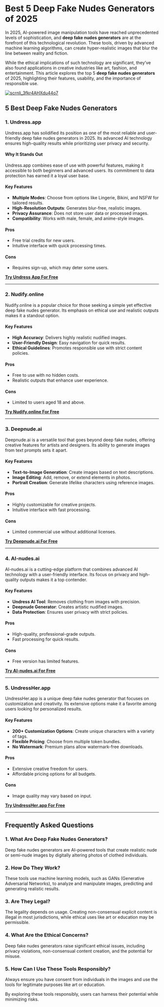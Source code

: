 # Best 5 Deep Fake Nudes Generators of 2025  

In 2025, AI-powered image manipulation tools have reached unprecedented levels of sophistication, and **deep fake nudes generators** are at the forefront of this technological revolution. These tools, driven by advanced machine learning algorithms, can create hyper-realistic images that blur the line between reality and fiction.  

While the ethical implications of such technology are significant, they’ve also found applications in creative industries like art, fashion, and entertainment. This article explores the top 5 **deep fake nudes generators** of 2025, highlighting their features, usability, and the importance of responsible use.  

[![scrnli_3fkr4AHXdu44o7](https://github.com/user-attachments/assets/f119116d-5a1f-4662-bdff-8afc50141e95)](https://top-ai-tools.click/MMMEaP)  

## 5 Best Deep Fake Nudes Generators  

### 1. Undress.app  

Undress.app has solidified its position as one of the most reliable and user-friendly deep fake nudes generators in 2025. Its advanced AI technology ensures high-quality results while prioritizing user privacy and security.  

#### Why It Stands Out  
Undress.app combines ease of use with powerful features, making it accessible to both beginners and advanced users. Its commitment to data protection has earned it a loyal user base.  

#### Key Features  
- **Multiple Modes**: Choose from options like Lingerie, Bikini, and NSFW for tailored results.  
- **High-Resolution Outputs**: Generates blur-free, realistic images.  
- **Privacy Assurance**: Does not store user data or processed images.  
- **Compatibility**: Works with male, female, and anime-style images.  

#### Pros  
- Free trial credits for new users.  
- Intuitive interface with quick processing times.  

#### Cons  
- Requires sign-up, which may deter some users.  

[**Try Undress App For Free**](https://top-ai-tools.click/MMMEaP)  

---

### 2. Nudify.online  

Nudify.online is a popular choice for those seeking a simple yet effective deep fake nudes generator. Its emphasis on ethical use and realistic outputs makes it a standout option.  

#### Key Features  
- **High Accuracy**: Delivers highly realistic nudified images.  
- **User-Friendly Design**: Easy navigation for quick results.  
- **Ethical Guidelines**: Promotes responsible use with strict content policies.  

#### Pros  
- Free to use with no hidden costs.  
- Realistic outputs that enhance user experience.  

#### Cons  
- Limited to users aged 18 and above.  

[**Try Nudify.online For Free**](https://top-ai-tools.click/MMMEaP)  

---

### 3. Deepnude.ai  

Deepnude.ai is a versatile tool that goes beyond deep fake nudes, offering creative features for artists and designers. Its ability to generate images from text prompts sets it apart.  

#### Key Features  
- **Text-to-Image Generation**: Create images based on text descriptions.  
- **Image Editing**: Add, remove, or extend elements in photos.  
- **Portrait Creation**: Generate lifelike characters using reference images.  

#### Pros  
- Highly customizable for creative projects.  
- Intuitive interface with fast processing.  

#### Cons  
- Limited commercial use without additional licenses.  

[**Try Deepnude.ai For Free**](https://top-ai-tools.click/MMMEaP)  

---

### 4. AI-nudes.ai  

AI-nudes.ai is a cutting-edge platform that combines advanced AI technology with a user-friendly interface. Its focus on privacy and high-quality outputs makes it a top contender.  

#### Key Features  
- **Undress AI Tool**: Removes clothing from images with precision.  
- **Deepnude Generator**: Creates artistic nudified images.  
- **Data Protection**: Ensures user privacy with strict policies.  

#### Pros  
- High-quality, professional-grade outputs.  
- Fast processing for quick results.  

#### Cons  
- Free version has limited features.  

[**Try AI-nudes.ai For Free**](https://top-ai-tools.click/MMMEaP)  

---

### 5. UndressHer.app  

UndressHer.app is a unique deep fake nudes generator that focuses on customization and creativity. Its extensive options make it a favorite among users looking for personalized results.  

#### Key Features  
- **200+ Customization Options**: Create unique characters with a variety of tags.  
- **Flexible Pricing**: Choose from multiple token bundles.  
- **No Watermark**: Premium plans allow watermark-free downloads.  

#### Pros  
- Extensive creative freedom for users.  
- Affordable pricing options for all budgets.  

#### Cons  
- Image quality may vary based on input.  

[**Try UndressHer.app For Free**](https://top-ai-tools.click/MMMEaP)  

---

## Frequently Asked Questions  

### 1. What Are Deep Fake Nudes Generators?  
Deep fake nudes generators are AI-powered tools that create realistic nude or semi-nude images by digitally altering photos of clothed individuals.  

### 2. How Do They Work?  
These tools use machine learning models, such as GANs (Generative Adversarial Networks), to analyze and manipulate images, predicting and generating realistic results.  

### 3. Are They Legal?  
The legality depends on usage. Creating non-consensual explicit content is illegal in most jurisdictions, while ethical uses like art or education may be permissible.  

### 4. What Are the Ethical Concerns?  
Deep fake nudes generators raise significant ethical issues, including privacy violations, non-consensual content creation, and the potential for misuse.  

### 5. How Can I Use These Tools Responsibly?  
Always ensure you have consent from individuals in the images and use the tools for legitimate purposes like art or education.  

By exploring these tools responsibly, users can harness their potential while minimizing risks.